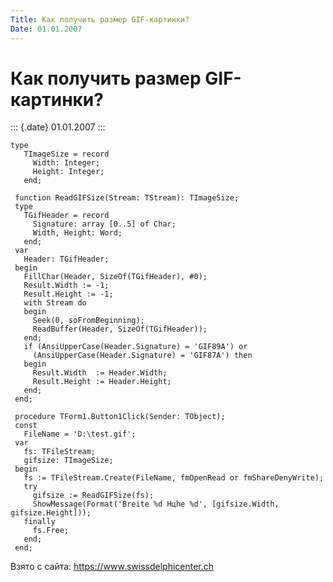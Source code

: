 ```yaml
---
Title: Как получить размер GIF-картинки?
Date: 01.01.2007
---
```



Как получить размер GIF-картинки?
=================================

::: {.date}
01.01.2007
:::

    type
       TImageSize = record
         Width: Integer;
         Height: Integer;
       end;
     
     function ReadGIFSize(Stream: TStream): TImageSize;
     type
       TGifHeader = record
         Signature: array [0..5] of Char;
         Width, Height: Word;
       end;
     var
       Header: TGifHeader;
     begin
       FillChar(Header, SizeOf(TGifHeader), #0);
       Result.Width := -1;
       Result.Height := -1;
       with Stream do
       begin
         Seek(0, soFromBeginning);
         ReadBuffer(Header, SizeOf(TGifHeader));
       end;
       if (AnsiUpperCase(Header.Signature) = 'GIF89A') or
         (AnsiUpperCase(Header.Signature) = 'GIF87A') then
       begin
         Result.Width  := Header.Width;
         Result.Height := Header.Height;
       end;
     end;
     
     procedure TForm1.Button1Click(Sender: TObject);
     const
       FileName = 'D:\test.gif';
     var
       fs: TFileStream;
       gifsize: TImageSize;
     begin
       fs := TFileStream.Create(FileName, fmOpenRead or fmShareDenyWrite);
       try
         gifsize := ReadGIFSize(fs);
         ShowMessage(Format('Breite %d Hцhe %d', [gifsize.Width, gifsize.Height]));
       finally
         fs.Free;
       end;
     end;

Взято с сайта: <https://www.swissdelphicenter.ch>
